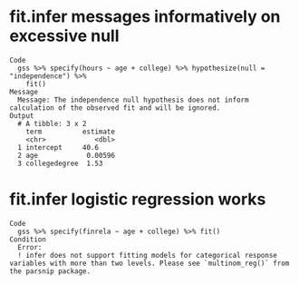 # fit.infer messages informatively on excessive null

    Code
      gss %>% specify(hours ~ age + college) %>% hypothesize(null = "independence") %>%
        fit()
    Message
      Message: The independence null hypothesis does not inform calculation of the observed fit and will be ignored.
    Output
      # A tibble: 3 x 2
        term          estimate
        <chr>            <dbl>
      1 intercept     40.6    
      2 age            0.00596
      3 collegedegree  1.53   

# fit.infer logistic regression works

    Code
      gss %>% specify(finrela ~ age + college) %>% fit()
    Condition
      Error:
      ! infer does not support fitting models for categorical response variables with more than two levels. Please see `multinom_reg()` from the parsnip package.

